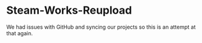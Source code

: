 # Steam-Works-Reupload

We had issues with GitHub and syncing our projects so this is an attempt at that again. 
